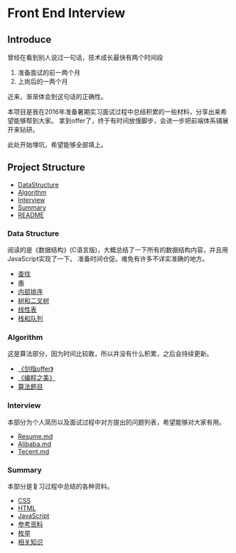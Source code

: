 # Front End Interview

## Introduce

曾经在看到别人说过一句话，技术成长最快有两个时间段

1. 准备面试的前一两个月
2. 上岗后的一两个月

近来，渐渐体会到这句话的正确性。

本项目是我在2016年准备暑期实习面试过程中总结积累的一些材料，分享出来希望能够帮到大家。 拿到offer了，终于有时间放慢脚步，会进一步把前端体系铺展开来钻研。

此处开始埋坑，希望能够全部填上。

## Project Structure

- [DataStructure](https://github.com/WilsonLiu95/FrontEndInterview/tree/master/DataStructure)
- [Algorithm](https://github.com/WilsonLiu95/FrontEndInterview/tree/master/Algorithm)
- [Interview](https://github.com/WilsonLiu95/FrontEndInterview/tree/master/Interview)
- [Summary](https://github.com/WilsonLiu95/FrontEndInterview/tree/master/Summary)
- [README](https://github.com/WilsonLiu95/FrontEndInterview/blob/master/README.md)

### Data Structure

阅读的是《数据结构》(C语言版)，大概总结了一下所有的数据结构内容，并且用JavaScript实现了一下。 准备时间仓促。难免有许多不详实准确的地方。

- [查找](https://github.com/WilsonLiu95/FrontEndInterview/blob/master/DataStructure/《查找》.md)
- [串](https://github.com/WilsonLiu95/FrontEndInterview/blob/master/DataStructure/《串》.md)
- [内部排序](https://github.com/WilsonLiu95/FrontEndInterview/blob/master/DataStructure/《内部排序》.md)
- [树和二叉树](https://github.com/WilsonLiu95/FrontEndInterview/blob/master/DataStructure/《树和二叉树》.md)
- [线性表](https://github.com/WilsonLiu95/FrontEndInterview/blob/master/DataStructure/《线性表》.md)
- [栈和队列](https://github.com/WilsonLiu95/FrontEndInterview/blob/master/DataStructure/《栈和队列》.md)

### Algorithm

这是算法部分，因为时间比较敢，所以并没有什么积累，之后会持续更新。

- [《剑指offer》](https://github.com/WilsonLiu95/FrontEndInterview/tree/master/Algorithm/《剑指offer》)
- [《编程之美》](https://github.com/WilsonLiu95/FrontEndInterview/tree/master/Algorithm/《编程之美》)
-  [算法题目](https://github.com/WilsonLiu95/FrontEndInterview/tree/master/Algorithm/算法题目)

### Interview

本部分为个人简历以及面试过程中对方提出的问题列表，希望能够对大家有用。

- [Resume.md](https://github.com/WilsonLiu95/FrontEndInterview/blob/master/Interview/Resume.md)
- [Alibaba.md](https://github.com/WilsonLiu95/FrontEndInterview/blob/master/Interview/Alibaba.md)
- [Tecent.md](https://github.com/WilsonLiu95/FrontEndInterview/blob/master/Interview/Tecent.md)

### Summary

本部分是复习过程中总结的各种资料。

- [CSS](https://github.com/WilsonLiu95/FrontEndInterview/blob/master/Summary/CSS.md)
- [HTML](https://github.com/WilsonLiu95/FrontEndInterview/blob/master/Summary/HTML.md)
- [JavaScript](https://github.com/WilsonLiu95/FrontEndInterview/blob/master/Summary/JavaScript.md)
- [参考资料](https://github.com/WilsonLiu95/FrontEndInterview/blob/master/Summary/.参考资料.md)
- [枚举](https://github.com/WilsonLiu95/FrontEndInterview/blob/master/Summary/枚举.md)
- [相关知识](https://github.com/WilsonLiu95/FrontEndInterview/blob/master/Summary/相关知识.md)
